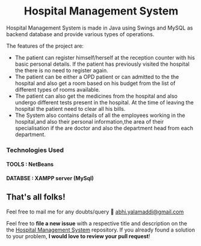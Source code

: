 <h1 align="center">Hospital Management System</h1>
Hospital Management System is made in Java using Swings and MySQL as backend database and provide various types of operations.

The features of the project are:
- The patient can register himself/herself at the reception counter with his basic personal details. If the patient has previously visited the hospital the there is no need to register again.
- The patient can be either a OPD patient or can admitted to the the hospital and also get a room based on his budget from the list of different types of rooms available.
- The patient can also get the medicines from the hospital and also undergo different tests present in the hospital. At the time of leaving the hospital the patient need to clear all his bills.
- The System also contains details of all the employees working in the hospital,and also their personal information,the area of their specialisation if the are doctor and also the department head from each department.


### Technologies Used

#### TOOLS : NetBeans
#### DATABSE : XAMPP server (MySql)

## That's all folks!
Feel free to mail me for any doubts/query 
:email: abhi.yalamaddi@gmail.com


Feel free to **file a new issue** with a respective title and description on the the [Hospital Management System](https://github.com/hipstermartin/Hospital-management-system/issues) repository. If you already found a solution to your problem, **I would love to review your pull request**! 
